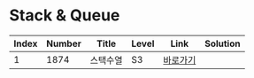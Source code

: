 # Stack & Queue

| Index | Number | Title    | Level | Link                                             | Solution |
| ----- | ------ | -------- | ----- | ------------------------------------------------ | -------- |
| 1     | 1874   | 스택수열 | S3    | [바로가기](https://www.acmicpc.net/problem/1874) |          |
